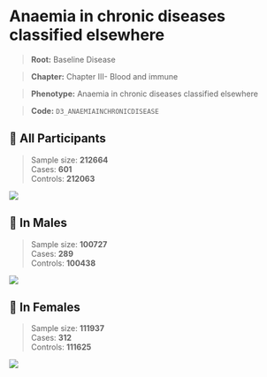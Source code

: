 # Anaemia in chronic diseases classified elsewhere

> **Root:** Baseline Disease  

> **Chapter:** Chapter III- Blood and immune  

> **Phenotype:** Anaemia in chronic diseases classified elsewhere  

> **Code:** `D3_ANAEMIAINCHRONICDISEASE`

## 🧪 All Participants  
> Sample size: **212664**  
> Cases: **601**  
> Controls: **212063**
<img src="/Disease/Figures/ALL/Incidence/D3_ANAEMIAINCHRONICDISEASE.png"/>
<CsvTable src="/Disease/Data/ALL/Incidence/COX_D3_ANAEMIAINCHRONICDISEASE.csv" label="🔍 View full results" />

## 👨 In Males  
> Sample size: **100727**  
> Cases: **289**  
> Controls: **100438**
<img src="/Disease/Figures/Male/Incidence/D3_ANAEMIAINCHRONICDISEASE.png"/>
<CsvTable src="/Disease/Data/Male/Incidence/COX_D3_ANAEMIAINCHRONICDISEASE.csv" label="🔍 View full results" />

## 👩 In Females  
> Sample size: **111937**  
> Cases: **312**  
> Controls: **111625**
<img src="/Disease/Figures/Female/Incidence/D3_ANAEMIAINCHRONICDISEASE.png"/>
<CsvTable src="/Disease/Data/Female/Incidence/COX_D3_ANAEMIAINCHRONICDISEASE.csv" label="🔍 View full results" />
